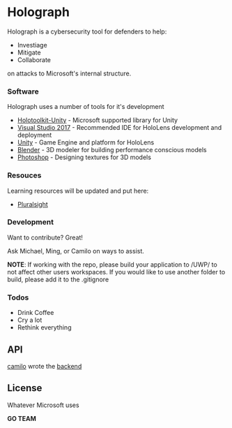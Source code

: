 
# Holograph


Holograph is a cybersecurity tool for defenders to help:

  - Investiage
  - Mitigate
  - Collaborate

on attacks to Microsoft's internal structure.

### Software

Holograph uses a number of tools for it's development

* [Holotoolkit-Unity] - Microsoft supported library for Unity
* [Visual Studio 2017] - Recommended IDE for HoloLens development and deployment
* [Unity] - Game Engine and platform for HoloLens
* [Blender] - 3D modeler for building performance conscious models
* [Photoshop] - Designing textures for 3D models


### Resouces

Learning resources will be updated and put here:

* [Pluralsight]



### Development

Want to contribute? Great!

Ask Michael, Ming, or Camilo on ways to assist.

**NOTE**: If working with the repo, please build your application to /UWP/ to not affect other users workspaces. If you would like to use another folder to build, please add it to the .gitignore

### Todos

 - Drink Coffee
 - Cry a lot
 - Rethink everything
 
 
 ## API
 
 [camilo] wrote the [backend]

License
----

Whatever Microsoft uses


**GO TEAM**

[//]: # (These are reference links used in the body of this note and get stripped out when the markdown processor does its job. There is no need to format nicely because it shouldn't be seen. Thanks SO - http://stackoverflow.com/questions/4823468/store-comments-in-markdown-syntax)


   [Pluralsight]: <https://pluralsight.com>
   [Holotoolkit-Unity]: <https://github.com/Microsoft/HoloToolkit-Unity>
   [Visual Studio 2017]: <https://www.visualstudio.com/vs/>
   [Unity]: <https://unity3d.com/>
   [Blender]: <https://www.blender.org/>
   [Photoshop]: http://www.adobe.com/products/photoshop.html>
   [camilo]: <https://github.com/camilo86>
   [backend]: <https://github.com/camilo86/api.holograph>



